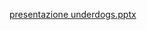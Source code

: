 [presentazione underdogs.pptx](https://github.com/girofex/Underdogs/files/12421617/presentazione.underdogs.pptx)
